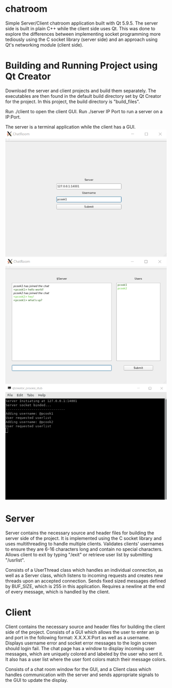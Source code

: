 # chatroom
Simple Server/Client chatroom application built with Qt 5.9.5. The server side is built in plain C++ while the client side uses
Qt. This was done to explore the differences between implementing socket programming more tediously using the C socket library 
(server side) and an approach using Qt's networking module (client side). 

# Building and Running Project using Qt Creator
Download the server and client projects and build them separately. The executables are then found in the default build directory set by Qt Creator for the project. In this project, the build directory is "build_files".

Run ./client to open the client GUI.
Run ./server IP Port to run a server on a IP:Port.

The server is a terminal application while the client has a GUI.
![Image of Login](https://github.com/pcookj1/chatroom/blob/master/loginscreen.png?raw=true)
![Image of Chat](https://github.com/pcookj1/chatroom/blob/master/chatscreen.png?raw=true)
![Image of Server](https://github.com/pcookj1/chatroom/blob/master/serverterminal.png?raw=true)

# Server
Server contains the necessary source and header files for building the server side of the project.
It is implemented using the C socket library and uses multithreading to handle multiple clients.
Validates clients' usernames to ensure they are 6-16 characters long and contain no special characters.
Allows client to exit by typing "/exit" or retrieve user list by submitting "/usrlist".

Consists of a UserThread class which handles an individual connection, as well as a Server class, which
listens to incoming requests and creates new threads upon an accepted connection.
Sends fixed sized messages defined by BUF_SIZE, which is 255 in this application.
Requires a newline at the end of every message, which is handled by the client.

# Client
Client contains the necessary source and header files for building the client side of the project.
Consists of a GUI which allows the user to enter an ip and port in the following format: X.X.X.X:Port
as well as a username.
Displays username error and socket error messages to the login screen should login fail.
The chat page has a window to display incoming user messages, which are uniquely colored and labeled by 
the user who sent it. It also has a user list where the user font colors match their message colors.

Consists of a chat room window for the GUI, and a Client class which handles communication with the 
server and sends appropriate signals to the GUI to update the display.


